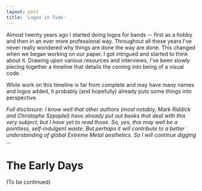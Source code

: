 ```yaml
---
layout: post
title: 'Logos in Time'
---
```

<!-- A historical perspective on metal logo design by Gerrit Rijken -->

Almost twenty years ago I started doing logos for bands -- first as a hobby and then in an ever more professional way. Throughout all these years I've never really wondered why things are done the way are done. This changed when we began working on our paper. I got intrigued and started to think about it. Drawing upon various resources and interviews, I've been slowly piecing together a timeline that details the coming into being of a visual code. 

While work on this timeline is far from complete and may have many names and logos added, it probably (and hopefully) already puts some things into perspective.

*Full disclosure: I know well that other authors (most notably, Mark Riddick and Christophe Szpajdel) have already put out books that deal with this very subject, but I have yet to read those. So, yes, this may well be a pointless, self-indulgent waste. But perhaps it will contribute to a better understanding of global Extreme Metal aesthetics. So I will continue digging ...* 

# The Early Days
(To be continued)